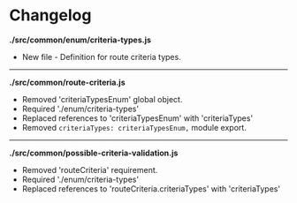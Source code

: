 # Changelog

**./src/common/enum/criteria-types.js**
* New file - Definition for route criteria types.

---

**./src/common/route-criteria.js**
* Removed 'criteriaTypesEnum' global object.
* Required './enum/criteria-types'
* Replaced references to 'criteriaTypesEnum' with 'criteriaTypes'
* Removed `criteriaTypes: criteriaTypesEnum,` module export.

---

**./src/common/possible-criteria-validation.js**
* Removed 'routeCriteria' requirement.
* Required './enum/criteria-types'
* Replaced references to 'routeCriteria.criteriaTypes' with 'criteriaTypes'